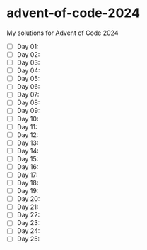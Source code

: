 # advent-of-code-2024

My solutions for Advent of Code 2024

- [ ] Day 01:
- [ ] Day 02:
- [ ] Day 03: 
- [ ] Day 04: 
- [ ] Day 05:
- [ ] Day 06:
- [ ] Day 07:
- [ ] Day 08:
- [ ] Day 09:
- [ ] Day 10:  
- [ ] Day 11:
- [ ] Day 12:
- [ ] Day 13: 
- [ ] Day 14:
- [ ] Day 15: 
- [ ] Day 16:
- [ ] Day 17:  
- [ ] Day 18:
- [ ] Day 19:
- [ ] Day 20:
- [ ] Day 21:
- [ ] Day 22: 
- [ ] Day 23: 
- [ ] Day 24: 
- [ ] Day 25: 